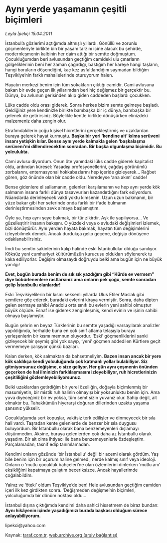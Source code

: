 # Aynı yerde yaşamanın çeşitli biçimleri

*Leyla İpekçi 15.04.2011*

<div class="yazi"><p>İstanbul’a gözlerimi açtığımda altmışlı yıllardı. Gönüllü ve zorunlu göçmenleriyle birlikte bin bir yaşam tarzını içine alacak bu şehirde, modernleşmenin kalbinin her daim attığı bir semtte doğmuştum. Çocukluğumdan beri avlusundan geçtiğim camideki ulu çınarların gölgeliklerinin beni her zaman çağırdığı, bastığım her kareye hangi taşların, hangi boruların döşendiğini, kaç kez asfaltlandığını saymadan bildiğim Teşvikiye’nin farklı mahallelerinde oturuyorum halen.</p>
<p>Hayatın merkezi benim için tüm sokakların çıktığı camidir. Cami avlusuna bakan bir evde geçen ilk yıllarımdan beri hiç değişmez bir gerçektir bu. Dünya, bu avlunun gerisinden akıp giden caddeden başlardı çocukken.</p>
<p>Lüks cadde oldu orası giderek. Sonra herkes bizim semte gelmeye başladı. Geldiğiniz yere kendinizle birlikte bambaşka bir iç dünya, bambaşka bir gelenek de getirirsiniz. Böylelikle kentle birlikte dönüşürken elinizdeki malzemeniz daha zengin olur.</p>
<p>Etrafımdakilerin çoğu kişisel hicretlerini gerçekleştirmiş ve uzaklardan buraya gelerek hayat kurmuştu. <strong>Başka bir yeri ‘kendine ait’ kılma serüveni insanı yetişkin kılar. Bense aynı yerde kalmakla gelen ‘başkalaşma serüveni’mi dillendirecektim sonradan. Bir başka olgunlaşma biçimidir. Bu yolculukta.</strong></p>
<p>Cami avlusu diyordum. Onun öte yanındaki lüks cadde giderek kapitalist oldu, ardından küresel: Yasadışı profesyonellerini, çağdaş görünümlü zorbalarını, enternasyonal hokkabazlarını hep içeride gizleyerek... Rağbet gören, göz önünde olan bir cadde oldu. Neredeyse ‘ana akım’ cadde!</p>
<p>Bense gidenlere el sallamanın, gelenleri karşılamanın ve hep aynı yerde kök salmanın insana farklı dünya tasavvurları kazandırdığını fark ediyordum. Nüanslarda derinleşecek vakti yoktu kimsenin. Uzun uzun bakmanın, bir yüze bakar gibi her seferinde onda farklı bir ifade bulmanın derinleştirmesinden zevk almaya başlamıştım.</p>
<p>Öyle ya, hep aynı şeye bakmak, bir tür zikirdir. Aşk ile yapılıyorsa... Ve güzelleştirir insanın bakışını. O yüzdeki veya o avludaki değişimleri izlemek, bizi dönüştürür. Aynı yerden hayata bakmak, hayatın tüm değişimlerini izleyebilmek demek. Ancak durdukça gelip geçene, değişip dönüşene odaklanabilirsiniz.</p>
<p>İmdi bu semtin sakinlerinin kalıp halinde eski İstanbullular olduğu sanılıyor. Köksüz yeni cumhuriyet kültürümüzün kurucusu oldukları söylenerek tu kaka ediliyorlar. Değişim olmasaydı doğruydu belki ama bugün için ne büyük yanılgı!</p>
<p><strong>Evet, bugün burada benim de sık sık yazdığım gibi “Kürde ev vermem” diye böbürlenenlere rastlarsınız ama onların pek çoğu, semte sonradan gelip İstanbullu olanlardır!</strong></p>
<p>Eski Teşvikiyelilerin bir kısmı seksenli yıllarda Ulus Etiler Maslak gibi semtlere göç ederek, buradaki evlerini kiraya vermiştir. Sonra, daha dipten gelen sermaye sahibi Anadolu orta sınıfı bu evlerin yeni sahibi olmuştur büyük ölçüde. Esnaf ise giderek zenginleşmiş, kendi evinin ve işinin sahibi olmaya başlamıştır.</p>
<p>Bugün şehrin en beyaz Türklerinin bu semtte yaşadığı varsayılarak analizler yapıldığında, herhalde buna en çok sınıf atlama telaşıyla buraya yerleşenlerin bir kısmı memnun oluyordur. ‘Eski’ göçmenliklerini sanki gizleyecek bir şeymiş gibi yok sayıp, ‘yeni’ göçmen addedilen Kürtlere geçit vermemeye çalışıyor çünkü bazıları.</p>
<p>Kalan derken, kök salmaktan da bahsetmeliyim. <strong>Bazen insan ancak bir yere kök saldıkça kendi yolculuğunda çok katmanlı yollar bulabiliyor. Siz gitmiyorsunuz değişime, o size geliyor. Her gün aynı çeşmenin önünden geçerken de hal ilminizin farklılaşmasını izleyebiliyor, ruh hicretlerinizin çeşitliliğini gözlemleyebiliyorsunuz.</strong></p>
<p>Belki uzaklardan getirdiğim bir yerel özelliğin, doğayla biçimlenmiş bir masumiyetin, bir mistik ruh halinin olmayışı bir yoksunluktu benim için. Ama yuva diyeceğiniz bir ev yoksa, tüm semt sizin yuvanız olur. Sahip değil, ait olmaktır bu. Tahakkümün hiyerarşi doğuran dillerinden uzakta yaşama şansınız yükselir.</p>
<p>Çocukluğumda sert kopuşlar, vakitsiz terk edilişler ve dinmeyecek bir sıla hali vardı. Taşradan kente gelenlerde de benzer bir sıla duygusu buluyordum. Bir İstanbullu olarak bana benzemeyenleri dışlamayı düşünmedim. Aksine, buraya gelenlerden çok daha az İstanbullu olarak yaşadım. Bir ait olma ihtiyacı ile bana benzemeyenlerle özdeşleştim. Parçalamadan, tasnif edip tanımlamadan.</p>
<p>Kendimi onların gözünde ‘bir İstanbullu’ değil bir acemi olarak gördüm. Yaş bile benim için bir uçurum haline gelmedi, nerde kalmış sınıf veya ideoloji. Onların o ‘mutlu çocukluk bahçeleri’ne olan özlemlerini dinlerken ‘mutlu anı’ eksikliğimi kapatmaya çalıştım beceriksizce. Ancak hayallerimde çoğalabildim.</p>
<p>Yalnız ve ‘öteki’ oldum Teşvikiye’de ben! Hele avlusundan geçtiğim camiden içeri ilk kez girdikten sonra. ‘Değişmeden değişme’nin biçimleri, yolculuğumda bir dönüm noktası oldu...</p>
<p>İstanbul dışına çıktığımda kendimi daha sahici hissetmem de biraz bundan: <strong>Aynı hikâyenin içinde yaşadığımızı burada başkası olduğum sürece anlayabiliyorum.</strong></p>
<p>lipekci@yahoo.com</p>
</div>

Kaynak: [taraf.com.tr](http://www.taraf.com.tr/leyla-ipekci/makale-ayni-yerde-yasamanin-cesitli-bicimleri.htm), [web.archive.org (arşiv bağlantısı)](http://web.archive.org/web/20131107153125/http://www.taraf.com.tr/leyla-ipekci/makale-ayni-yerde-yasamanin-cesitli-bicimleri.htm)
